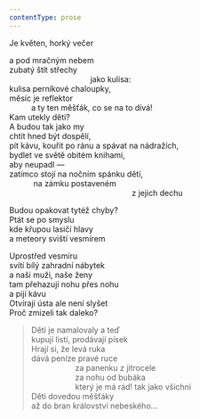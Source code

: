 ```yaml
---
contentType: prose
---
```


Je květen, horký večer

a pod mračným nebem  
zubatý štít střechy  
                                     jako kulisa:  
kulisa perníkové chaloupky,  
měsíc je reflektor  
          a ty ten měšťák, co se na to dívá!  
Kam utekly děti?  
A budou tak jako my  
chtít hned být dospělí,  
pít kávu, kouřit po ránu a spávat na nádražích,  
bydlet ve světě obitém knihami,  
aby neupadl —  
zatímco stojí na nočním spánku dětí,  
           na zámku postaveném  
                                                        z jejich dechu

Budou opakovat tytéž chyby?  
Ptát se po smyslu  
kde křupou lasičí hlavy  
a meteory sviští vesmírem

Uprostřed vesmíru  
svítí bílý zahradní nábytek  
a naši muži, naše ženy  
tam přehazují nohu přes nohu  
a pijí kávu  
Otvírají ústa ale není slyšet  
Proč zmizeli tak daleko?

> Děti je namalovaly a teď  
> kupují listí, prodávají písek  
> Hrají si, že levá ruka  
> dává peníze pravé ruce  
>                     za panenku z jitrocele  
>                     za nohu od bubáka  
>                     který je má rád! tak jako všichni  
> Děti dovedou měšťáky  
> až do bran království nebeského…
